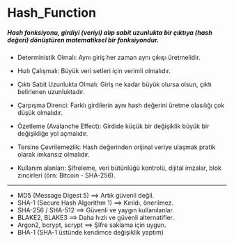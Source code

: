 # Hash_Function
##### Hash fonksiyonu, girdiyi (veriyi) alıp sabit uzunlukta bir çıktıya (hash değeri) dönüştüren matematiksel bir fonksiyondur.

- Deterministik Olmalı: Aynı giriş her zaman aynı çıkışı üretmelidir.
- Hızlı Çalışmalı: Büyük veri setleri için verimli olmalıdır.
- Çıktı Sabit Uzunlukta Olmalı: Giriş ne kadar büyük olursa olsun, çıktı belirlenen uzunluktadır.
- Çarpışma Direnci: Farklı girdilerin aynı hash değerini üretme olasılığı çok düşük olmalıdır.
- Özetleme (Avalanche Effect): Girdide küçük bir değişiklik büyük bir değişikliğe yol açmalıdır.
- Tersine Çevrilemezlik: Hash değerinden orijinal veriye ulaşmak pratik olarak imkansız olmalıdır.

- Kullanım alanları: Şifreleme, veri bütünlüğü kontrolü, dijital imzalar, blok zincirleri (örn: Bitcoin - SHA-256).

-------------------------------------

- MD5 (Message Digest 5) ==> Artık güvenli değil.
- SHA-1 (Secure Hash Algorithm 1) ==> Kırıldı, önerilmez.
- SHA-256 / SHA-512 ==> Güvenli ve yaygın kullanılanlar.
- BLAKE2, BLAKE3 ==> Daha hızlı ve güvenli alternatifler.
- Argon2, bcrypt, scrypt ==> Şifre saklama için uygun.
- BHA-1 (SHA-1 üstünde kendimce değişiklik yaptım)